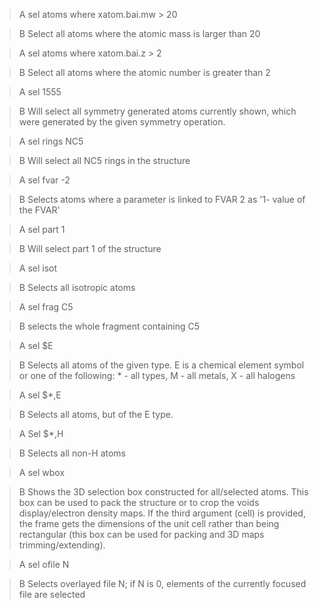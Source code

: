 >A sel atoms where xatom.bai.mw > 20	

>B Select all atoms where the atomic mass is larger than 20

>A sel atoms where xatom.bai.z > 2

>B Select all atoms where the atomic number is greater than 2

>A sel 1555

>B Will select all symmetry generated atoms currently shown, which were generated by the given symmetry operation.

>A sel rings NC5

>B Will select all NC5 rings in the structure

>A sel fvar -2

>B Selects atoms where a parameter is linked to FVAR 2 as '1- value of the FVAR'

>A sel part 1

>B Will select part 1 of the structure

>A sel isot

>B Selects all isotropic atoms

>A sel frag C5

>B selects the whole fragment containing C5

>A sel $E

>B Selects all atoms of the given type. E is a chemical element symbol or one of the following: * - all types, M - all metals, X - all halogens

>A sel $*,E

>B Selects all atoms, but of the E type.

>A Sel $*,H 

>B Selects all non-H atoms

>A sel wbox

>B Shows the 3D selection box constructed for all/selected atoms. This box can be used to pack the structure or to crop the voids display/electron density maps. If the third argument (cell) is provided, the frame gets the dimensions of the unit cell rather than being rectangular (this box can be used for packing and 3D maps trimming/extending).

>A sel ofile N	

>B Selects overlayed file N; if N is 0, elements of the currently focused file are selected
